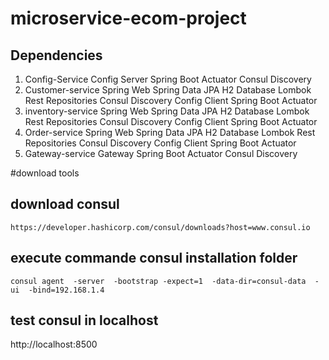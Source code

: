 # microservice-ecom-project

## Dependencies 
1. Config-Service
   Config Server
   Spring Boot Actuator
   Consul Discovery
2. Customer-service
   Spring Web
   Spring Data JPA
   H2 Database
   Lombok
   Rest Repositories
   Consul Discovery
   Config Client
   Spring Boot Actuator
3. inventory-service
   Spring Web
   Spring Data JPA
   H2 Database
   Lombok
   Rest Repositories
   Consul Discovery
   Config Client
   Spring Boot Actuator
4. Order-service
   Spring Web
   Spring Data JPA
   H2 Database
   Lombok
   Rest Repositories
   Consul Discovery
   Config Client
   Spring Boot Actuator
5. Gateway-service
   Gateway
   Spring Boot Actuator
   Consul Discovery

#download tools
## download consul
    https://developer.hashicorp.com/consul/downloads?host=www.consul.io
## execute commande consul installation folder
    consul agent  -server  -bootstrap -expect=1  -data-dir=consul-data  -ui  -bind=192.168.1.4
## test consul in localhost
http://localhost:8500

